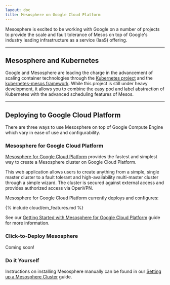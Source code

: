 ```yaml
---
layout: doc
title: Mesosphere on Google Cloud Platform
---
```


Mesosphere is excited to be working with Google on a number of projects to provide the scale and fault tolerance of Mesos on top of Google's industry leading infrastructure as a service (IaaS) offering.

***
## Mesosphere and Kubernetes

Google and Mesosphere are leading the charge in the advancement of scaling container technologies through the [Kubernetes project](https://github.com/GoogleCloudPlatform/kubernetes) and the [kubernetes-mesos framework](https://github.com/mesosphere/kubernetes-mesos). While this project is still under heavy development, it allows you to combine the easy pod and label abstraction of Kubernetes with the advanced scheduling features of Mesos.

***
## Deploying to Google Cloud Platform

There are three ways to use Mesosphere on top of Google Compute Engine which vary in ease of use and configurability.

### Mesosphere for Google Cloud Platform

[Mesosphere for Google Cloud Platform](https://google.mesosphere.com/) provides the fastest and simplest way to create a Mesosphere cluster on Google Cloud Platform.

This web application allows users to create anything from a simple, single master cluster to a fault tolerant and high-availability multi-master cluster through a simple wizard. The cluster is secured against external access and provides authorized access via OpenVPN.

Mesosphere for Google Cloud Platform currently deploys and configures:

{% include cloud/em_features.md %}

See our [Getting Started with Mesosphere for Google Cloud Platform](mesosphere) guide for more information.

### Click-to-Deploy Mesosphere

 Coming soon!


<!--

[Mesosphere Click-to-deploy on Google Compute Engine](https://developers.google.com/cloud/mesos) is hosted directly from the Google Compute Engine web console and provides the ability to create a Mesosphere cluster.  It will provision:

* Apache Mesos 0.20
* Apache ZooKeeper
* Mesosphere Marathon 0.7.0

Provisioning Mesosphere this way gives you the convenience of deploying directly from the Google Compute Engine. However it does not provide the convenience of provisioning a secure connection to your cluster from your laptop nor does it not provide you with the convenience of using the Mesosphere launch console.

Read more detail on [click-to-deploy](click-to-deploy).
 -->
### Do it Yourself

Instructions on installing Mesosphere manually can be found in our [Setting up a Mesosphere Cluster](/getting-started/datacenter/install) guide.
